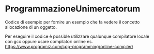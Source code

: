 # ProgrammazioneUnimercatorum 
Codice di esempio per fornire un esempio che fa vedere il concetto allocazione di un oggetto. 

Per eseguire il codice è possible utilizzare qualunque compilatore locale con gcc oppure 
usare compilatori online es. https://www.programiz.com/cpp-programming/online-compiler/ 

